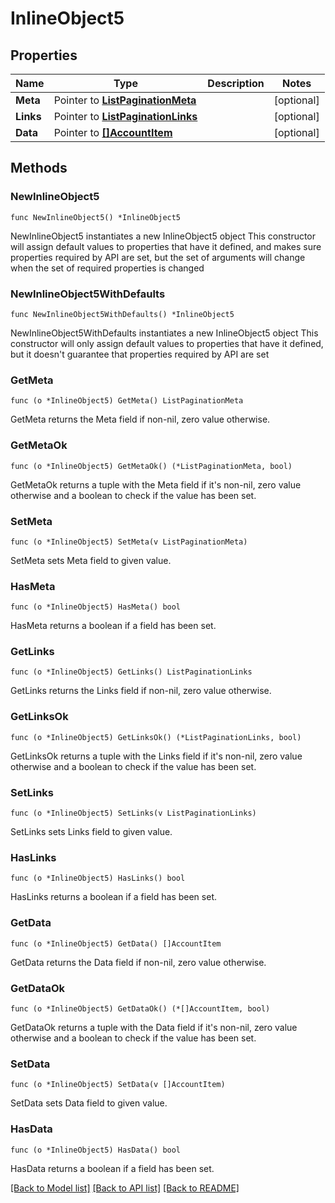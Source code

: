 # InlineObject5

## Properties

Name | Type | Description | Notes
------------ | ------------- | ------------- | -------------
**Meta** | Pointer to [**ListPaginationMeta**](ListPaginationMeta.md) |  | [optional] 
**Links** | Pointer to [**ListPaginationLinks**](ListPaginationLinks.md) |  | [optional] 
**Data** | Pointer to [**[]AccountItem**](AccountItem.md) |  | [optional] 

## Methods

### NewInlineObject5

`func NewInlineObject5() *InlineObject5`

NewInlineObject5 instantiates a new InlineObject5 object
This constructor will assign default values to properties that have it defined,
and makes sure properties required by API are set, but the set of arguments
will change when the set of required properties is changed

### NewInlineObject5WithDefaults

`func NewInlineObject5WithDefaults() *InlineObject5`

NewInlineObject5WithDefaults instantiates a new InlineObject5 object
This constructor will only assign default values to properties that have it defined,
but it doesn't guarantee that properties required by API are set

### GetMeta

`func (o *InlineObject5) GetMeta() ListPaginationMeta`

GetMeta returns the Meta field if non-nil, zero value otherwise.

### GetMetaOk

`func (o *InlineObject5) GetMetaOk() (*ListPaginationMeta, bool)`

GetMetaOk returns a tuple with the Meta field if it's non-nil, zero value otherwise
and a boolean to check if the value has been set.

### SetMeta

`func (o *InlineObject5) SetMeta(v ListPaginationMeta)`

SetMeta sets Meta field to given value.

### HasMeta

`func (o *InlineObject5) HasMeta() bool`

HasMeta returns a boolean if a field has been set.

### GetLinks

`func (o *InlineObject5) GetLinks() ListPaginationLinks`

GetLinks returns the Links field if non-nil, zero value otherwise.

### GetLinksOk

`func (o *InlineObject5) GetLinksOk() (*ListPaginationLinks, bool)`

GetLinksOk returns a tuple with the Links field if it's non-nil, zero value otherwise
and a boolean to check if the value has been set.

### SetLinks

`func (o *InlineObject5) SetLinks(v ListPaginationLinks)`

SetLinks sets Links field to given value.

### HasLinks

`func (o *InlineObject5) HasLinks() bool`

HasLinks returns a boolean if a field has been set.

### GetData

`func (o *InlineObject5) GetData() []AccountItem`

GetData returns the Data field if non-nil, zero value otherwise.

### GetDataOk

`func (o *InlineObject5) GetDataOk() (*[]AccountItem, bool)`

GetDataOk returns a tuple with the Data field if it's non-nil, zero value otherwise
and a boolean to check if the value has been set.

### SetData

`func (o *InlineObject5) SetData(v []AccountItem)`

SetData sets Data field to given value.

### HasData

`func (o *InlineObject5) HasData() bool`

HasData returns a boolean if a field has been set.


[[Back to Model list]](../README.md#documentation-for-models) [[Back to API list]](../README.md#documentation-for-api-endpoints) [[Back to README]](../README.md)


